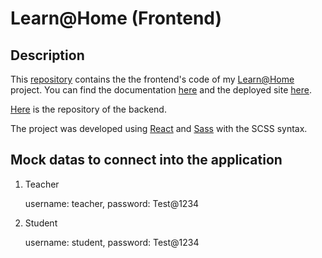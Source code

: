 # Learn@Home (Frontend)

## Description

This [repository](https://github.com/werner94fribourg/learn-at-home-frontend) contains the the frontend's code of my [Learn@Home](https://www.figma.com/file/BMomGVZqLZb811mDMShpLu/UI-design-Sportify-FR?node-id=0%3A1) project. You can find the documentation [here](https://api-learn-at-home.herokuapp.com/api/docs) and the deployed site [here](https://www.figma.com/file/BMomGVZqLZb811mDMShpLu/UI-design-Sportify-FR?node-id=0%3A1).

[Here](https://github.com/werner94fribourg/learn-at-home-backend) is the repository of the backend.

The project was developed using [React](https://react.dev/) and [Sass](https://sass-lang.com/) with the SCSS syntax.

## Mock datas to connect into the application

1. Teacher

   username: teacher, password: Test@1234

2. Student

   username: student, password: Test@1234
